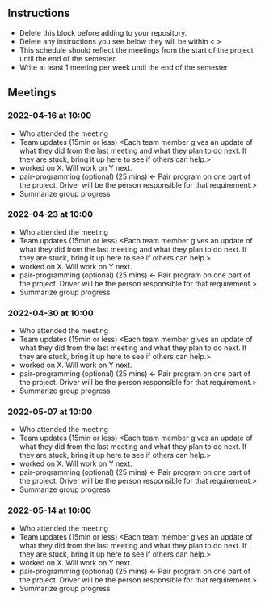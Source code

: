 ## Instructions
- Delete this block before adding to your repository.
- Delete any instructions you see below they will be within < >
- This schedule should reflect the meetings from the start of the project until the
end of the semester.
- Write at least 1 meeting per week until the end of the semester
## Meetings
### 2022-04-16 at 10:00
- Who attended the meeting
- Team updates (15min or less)
<Each team member gives an update of what they did from the last meeting and what
they plan to do next. If they are stuck, bring it up here to see if others can
help.>
- <name> worked on X. Will work on Y next.
- pair-programming (optional) (25 mins)
<- Pair program on one part of the project. Driver will be the person responsible
for that requirement.>
- Summarize group progress
### 2022-04-23 at 10:00
- Who attended the meeting
- Team updates (15min or less)
<Each team member gives an update of what they did from the last meeting and what
they plan to do next. If they are stuck, bring it up here to see if others can
help.>
- <name> worked on X. Will work on Y next.
- pair-programming (optional) (25 mins)
<- Pair program on one part of the project. Driver will be the person responsible
for that requirement.>
- Summarize group progress
### 2022-04-30 at 10:00
- Who attended the meeting
- Team updates (15min or less)
<Each team member gives an update of what they did from the last meeting and what
they plan to do next. If they are stuck, bring it up here to see if others can
help.>
- <name> worked on X. Will work on Y next.
- pair-programming (optional) (25 mins)
<- Pair program on one part of the project. Driver will be the person responsible
for that requirement.>
- Summarize group progress
### 2022-05-07 at 10:00
- Who attended the meeting
- Team updates (15min or less)
<Each team member gives an update of what they did from the last meeting and what
they plan to do next. If they are stuck, bring it up here to see if others can
help.>
- <name> worked on X. Will work on Y next.
- pair-programming (optional) (25 mins)
<- Pair program on one part of the project. Driver will be the person responsible
for that requirement.>
- Summarize group progress
### 2022-05-14 at 10:00
- Who attended the meeting
- Team updates (15min or less)
<Each team member gives an update of what they did from the last meeting and what
they plan to do next. If they are stuck, bring it up here to see if others can
help.>
- <name> worked on X. Will work on Y next.
- pair-programming (optional) (25 mins)
<- Pair program on one part of the project. Driver will be the person responsible
for that requirement.>
- Summarize group progress
